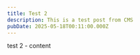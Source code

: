 ```yaml
---
title: Test 2
description: This is a test post from CMS
pubDate: 2025-05-18T00:11:00.000Z
---
```

test 2 - content